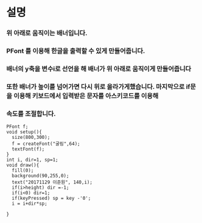 # 설명
### 위 아래로 움직이는 배너입니다.
### PFont 를 이용해 한글을 출력할 수 있게 만들어줍니다. 
### 배너의 y축을 변수i로 선언을 해 배너가 위 아래로 움직이게 만들어줍니다
### 또한 배너가 높이를 넘어가면 다시 위로 올라가게했습니다. 마지막으로 if문을 이용해 키보드에서 입력받은 문자를 아스키코드를 이용해
### 속도를 조절합니다.
```
PFont f;
void setup(){
  size(800,300);
  f = createFont("굴림",64);
  textFont(f);
}
int i, dir=1, sp=1;
void draw(){
  fill(0);
  background(90,255,0);
  text("20171129 이준원", 140,i);
  if(i>height) dir =-1;
  if(i<0) dir=1;
  if(keyPressed) sp = key -'0';
  i = i+dir*sp;

}
```
